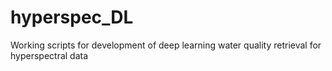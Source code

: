 # hyperspec_DL
Working scripts for development of deep learning water quality retrieval for hyperspectral data
